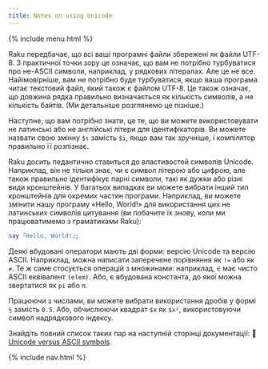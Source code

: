 ```yaml
---
title: Notes on using Unicode
---
```


{% include menu.html %}

Raku передбачає, що всі ваші програмні файли збережені як файли UTF-8. З практичної точки зору це означає, що вам не потрібно турбуватися про не-ASCII символи, наприклад, у рядкових літералах. Але це не все. Найімовірніше, вам не потрібно буде турбуватися, якщо ваша програма читає текстовий файл, який також є файлом UTF-8. Це також означає, що довжина рядка правильно визначається як кількість символів, а не кількість байтів. (Ми детальніше розглянемо це пізніше.)

Наступне, що вам потрібно знати, це те, що ви можете використовувати не латинські або не англійські літери для ідентифікаторів. Ви можете назвати свою змінну `$ι` замість `$i`, якщо вам так зручніше, і компілятор правильно її розпізнає.

Raku досить педантично ставиться до властивостей символів Unicode. Наприклад, він не тільки знає, чи є символ літерою або цифрою, але також правильно ідентифікує парні символи, такі як дужки або різні види кронштейнів. У багатьох випадках ви можете вибрати інший тип кронштейнів для окремих частин програми. Наприклад, ви можете змінити нашу програму «Hello, World!» для використання цих не латинських символів цитування (ви побачите їх знову, коли ми працюватимемо з граматиками Raku):

```raku
say ｢Hello, World!｣;
```

Деякі вбудовані оператори мають дві форми: версію Unicode та версію ASCII. Наприклад, можна написати заперечене порівняння як `!=` або як `≠`. Те ж саме стосується операцій з множинами: наприклад, `∈` має чисто ASCII еквівалент `(elem)`. Або, є вбудована константа, до якої можна звертатися як `pi` або `π`.

Працюючи з числами, ви можете вибрати використання дробів у формі `½` замість `0.5`. Або, обчислюючи квадрат `$x` як `$x²`, використовуючи символ надрядкового індексу.

Знайдіть повний список таких пар на наступній сторінці документації: 📖 [Unicode versus ASCII symbols](https://docs.raku.org/language/unicode_ascii).

{% include nav.html %}